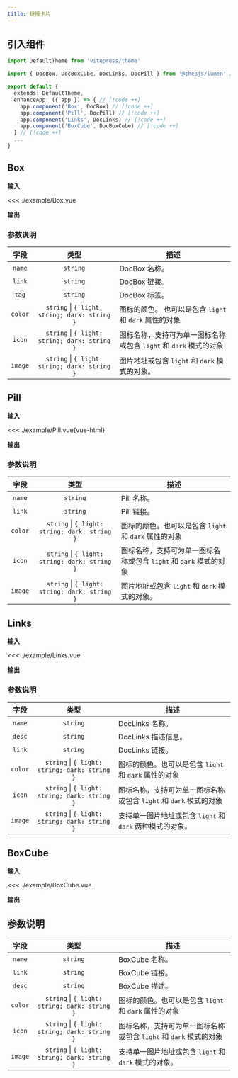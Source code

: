 ```yaml
---
title: 链接卡片
---
```


## 引入组件

```ts [.vitepress/theme/index.ts]
import DefaultTheme from 'vitepress/theme'

import { DocBox, DocBoxCube, DocLinks, DocPill } from '@theojs/lumen' // [!code ++]

export default {
  extends: DefaultTheme,
  enhanceApp: ({ app }) => { // [!code ++]
    app.component('Box', DocBox) // [!code ++]
    app.component('Pill', DocPill) // [!code ++]
    app.component('Links', DocLinks) // [!code ++]
    app.component('BoxCube', DocBoxCube) // [!code ++]
  } // [!code ++]
  ...
}
```

## Box

**输入**

<<< ./example/Box.vue

**输出**

<!--@include: ./example/Box.vue-->

### 参数说明

|  字段   |                     类型                      | 描述                                                                                                                                                                                                                   |
| :-----: | :-------------------------------------------: | ---------------------------------------------------------------------------------------------------------------------------------------------------------------------------------------------------------------------- |
| `name`  |                   `string`                    | DocBox 名称。                                                                                                                                                                                                          |
| `link`  |                   `string`                    | DocBox 链接。                                                                                                                                                                                                          |
|  `tag`  |                   `string`                    | <Badge type="tip" text="可选" /> DocBox 标签。                                                                                                                                                                         |
| `color` | `string` \| `{ light: string; dark: string }` | <Badge type="tip" text="可选" /> 图标的颜色。 也可以是包含 `light` 和 `dark` 属性的对象                                                                                                                                |
| `icon`  | `string` \| `{ light: string; dark: string }` | <Badge type="tip" text="可选" /> 图标名称，支持<Pill name="iconify 图标" link="https://icon-sets.iconify.design/" icon="line-md:iconify2-static" color="#1769AA" />可为单一图标名称或包含 `light` 和 `dark` 模式的对象 |
| `image` | `string` \| `{ light: string; dark: string }` | <Badge type="tip" text="可选" /> 图片地址或包含 `light` 和 `dark` 模式的对象。                                                                                                                                         |

## Pill

**输入**

<<< ./example/Pill.vue{vue-html}

**输出**

<!--@include: ./example/Pill.vue-->

### 参数说明

|  字段   |                     类型                      | 描述                                                                                                                                                                                                                   |
| :-----: | :-------------------------------------------: | ---------------------------------------------------------------------------------------------------------------------------------------------------------------------------------------------------------------------- |
| `name`  |                   `string`                    | Pill 名称。                                                                                                                                                                                                            |
| `link`  |                   `string`                    | Pill 链接。                                                                                                                                                                                                            |
| `color` | `string` \| `{ light: string; dark: string }` | <Badge type="tip" text="可选" /> 图标的颜色。也可以是包含 `light` 和 `dark` 属性的对象                                                                                                                                 |
| `icon`  | `string` \| `{ light: string; dark: string }` | <Badge type="tip" text="可选" /> 图标名称，支持<Pill name="iconify 图标" link="https://icon-sets.iconify.design/" icon="line-md:iconify2-static" color="#1769AA" />可为单一图标名称或包含 `light` 和 `dark` 模式的对象 |
| `image` | `string` \| `{ light: string; dark: string }` | <Badge type="tip" text="可选" /> 图片地址或包含 `light` 和 `dark` 模式的对象。                                                                                                                                         |

## Links

**输入**

<<< ./example/Links.vue

**输出**

<!--@include: ./example/Links.vue-->

### 参数说明

|  字段   |                     类型                      | 描述                                                                                                                                                                                                                   |
| :-----: | :-------------------------------------------: | ---------------------------------------------------------------------------------------------------------------------------------------------------------------------------------------------------------------------- |
| `name`  |                   `string`                    | DocLinks 名称。                                                                                                                                                                                                        |
| `desc`  |                   `string`                    | <Badge type="tip" text="可选" /> DocLinks 描述信息。                                                                                                                                                                   |
| `link`  |                   `string`                    | DocLinks 链接。                                                                                                                                                                                                        |
| `color` | `string` \| `{ light: string; dark: string }` | <Badge type="tip" text="可选" /> 图标的颜色。也可以是包含 `light` 和 `dark` 属性的对象                                                                                                                                 |
| `icon`  | `string` \| `{ light: string; dark: string }` | <Badge type="tip" text="可选" /> 图标名称，支持<Pill name="iconify 图标" link="https://icon-sets.iconify.design/" icon="line-md:iconify2-static" color="#1769AA" />可为单一图标名称或包含 `light` 和 `dark` 模式的对象 |
| `image` | `string` \| `{ light: string; dark: string }` | <Badge type="tip" text="可选" /> 支持单一图片地址或包含 `light` 和 `dark` 两种模式的对象。                                                                                                                             |

## BoxCube

**输入**

<<< ./example/BoxCube.vue

**输出**

<!--@include: ./example/BoxCube.vue-->

## 参数说明

|  字段   |                     类型                      | 描述                                                                                                                                                                                                                   |
| :-----: | :-------------------------------------------: | ---------------------------------------------------------------------------------------------------------------------------------------------------------------------------------------------------------------------- |
| `name`  |                   `string`                    | BoxCube 名称。                                                                                                                                                                                                         |
| `link`  |                   `string`                    | BoxCube 链接。                                                                                                                                                                                                         |
| `desc`  |                   `string`                    | <Badge type="tip" text="可选" /> BoxCube 描述。                                                                                                                                                                        |
| `color` | `string` \| `{ light: string; dark: string }` | <Badge type="tip" text="可选" /> 图标的颜色。也可以是包含 `light` 和 `dark` 属性的对象                                                                                                                                 |
| `icon`  | `string` \| `{ light: string; dark: string }` | <Badge type="tip" text="可选" /> 图标名称，支持<Pill name="iconify 图标" link="https://icon-sets.iconify.design/" icon="line-md:iconify2-static" color="#1769AA" />可为单一图标名称或包含 `light` 和 `dark` 模式的对象 |
| `image` | `string` \| `{ light: string; dark: string }` | <Badge type="tip" text="可选" /> 支持单一图片地址或包含 `light` 和 `dark` 模式的对象。                                                                                                                                 |
